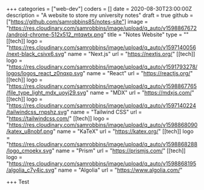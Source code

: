 +++
categories = ["web-dev"]
coders = []
date = 2020-08-30T23:00:00Z
description = "A website to store my university notes"
draft = true
github = ["https://github.com/samrobbins85/notes-site"]
image = "https://res.cloudinary.com/samrobbins/image/upload/q_auto/v1598867672/android-chrome-512x512_mtqwtx.png"
title = "Notes Website"
type = ""
[[tech]]
logo = "https://res.cloudinary.com/samrobbins/image/upload/q_auto/v1597140056/next-black_csivx6.svg"
name = "Next.js"
url = "https://nextjs.org/"
[[tech]]
logo = "https://res.cloudinary.com/samrobbins/image/upload/q_auto/v1591793278/logos/logos_react_z0nqxp.svg"
name = "React"
url = "https://reactjs.org/"
[[tech]]
logo = "https://res.cloudinary.com/samrobbins/image/upload/q_auto/v1598867765/file_type_light_mdx_uoyj29.svg"
name = "MDX"
url = "https://mdxjs.com/"
[[tech]]
logo = "https://res.cloudinary.com/samrobbins/image/upload/q_auto/v1597140224/tailwindcss_rnpshz.svg"
name = "Tailwind CSS"
url = "https://tailwindcss.com/"
[[tech]]
logo = "https://res.cloudinary.com/samrobbins/image/upload/q_auto/v1598868090/katex_u8nobf.png"
name = "KaTeX"
url = "https://katex.org/"
[[tech]]
logo = "https://res.cloudinary.com/samrobbins/image/upload/q_auto/v1598868288/logo_cmoekx.svg"
name = "Prism"
url = "https://prismjs.com/"
[[tech]]
logo = "https://res.cloudinary.com/samrobbins/image/upload/q_auto/v1598868195/algolia_c7y4ic.svg"
name = "Algolia"
url = "https://www.algolia.com/"

+++
Test